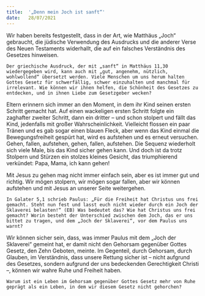 ```yaml
---
title:  '„Denn mein Joch ist sanft“'
date:   28/07/2021
---
```


Wir haben bereits festgestellt, dass in der Art, wie Matthäus „Joch“ gebraucht, die jüdische Verwendung des Ausdrucks und die anderer Verse des Neuen Testaments widerhallt, die auf ein falsches Verständnis des Gesetzes hinweisen.

`Der griechische Ausdruck, der mit „sanft“ in Matthäus 11,30 wiedergegeben wird, kann auch mit „gut, angenehm, nützlich, wohlwollend“ übersetzt werden. Viele Menschen um uns herum halten Gottes Gesetz für schwerfällig, schwer einzuhalten und manchmal für irrelevant. Wie können wir ihnen helfen, die Schönheit des Gesetzes zu entdecken, und in ihnen Liebe zum Gesetzgeber wecken?`

Eltern erinnern sich immer an den Moment, in dem ihr Kind seinen ersten Schritt gemacht hat. Auf einen wackeligen ersten Schritt folgte ein zaghafter zweiter Schritt, dann ein dritter – und schon stolpert und fällt das Kind, jedenfalls mit großer Wahrscheinlichkeit. Vielleicht flossen ein paar Tränen und es gab sogar einen blauen Fleck, aber wenn das Kind einmal die Bewegungsfreiheit gespürt hat, wird es aufstehen und es erneut versuchen. Gehen, fallen, aufstehen, gehen, fallen, aufstehen. Die Sequenz wiederholt sich viele Male, bis das Kind sicher gehen kann. Und doch ist da trotz Stolpern und Stürzen ein stolzes kleines Gesicht, das triumphierend verkündet: Papa, Mama, ich kann gehen!

Mit Jesus zu gehen mag nicht immer einfach sein, aber es ist immer gut und richtig. Wir mögen stolpern, wir mögen sogar fallen, aber wir können aufstehen und mit Jesus an unserer Seite weitergehen.

`In Galater 5,1 schrieb Paulus: „Für die Freiheit hat Christus uns frei gemacht. Steht nun fest und lasst euch nicht wieder durch ein Joch der Sklaverei belasten!“ (EB) Was bedeutet das? Wie hat Christus uns frei gemacht? Worin besteht der Unterschied zwischen dem Joch, das er uns bittet zu tragen, und dem „Joch der Sklaverei“, vor dem Paulus uns warnt?`

Wir können sicher sein, dass, was immer Paulus mit dem „Joch der Sklaverei“ gemeint hat, er damit nicht den Gehorsam gegenüber Gottes Gesetz, den Zehn Geboten, meinte. Im Gegenteil, durch Gehorsam, durch Glauben, im Verständnis, dass unsere Rettung sicher ist – nicht aufgrund des Gesetzes, sondern aufgrund der uns bedeckenden Gerechtigkeit Christi –, können wir wahre Ruhe und Freiheit haben.

`Warum ist ein Leben im Gehorsam gegenüber Gottes Gesetz mehr von Ruhe geprägt als ein Leben, in dem wir diesem Gesetz nicht gehorchen?`
